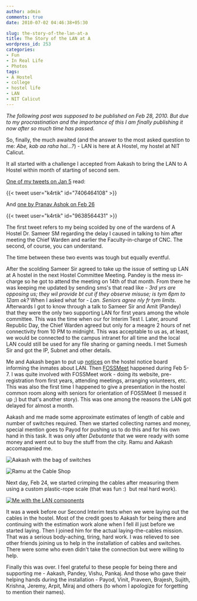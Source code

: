 ```yaml
---
author: admin
comments: true
date: 2010-07-02 04:46:38+05:30

slug: the-story-of-the-lan-at-a
title: The Story of the LAN at A
wordpress_id: 253
categories:
- Fun
- In Real Life
- Photos
tags:
- A Hostel
- college
- hostel life
- LAN
- NIT Calicut
---
```


_The following post was supposed to be published on Feb 28, 2010. But due to my procrastination and the importance of this I am finally publishing it now after so much time has passed._

So, finally, the much awaited (and the answer to the most asked question to me: _Abe, kab aa raha hai...?_) - LAN is here at A Hostel, my hostel at NIT Calicut.

It all started with a challenge I accepted from Aakash to bring the LAN to A Hostel within month of starting of second sem.

[One of my tweets on Jan 5](https://twitter.com/k4rtik/status/7406464108) read:

{{< tweet user="k4rtik" id="7406464108" >}}

And [one by Pranav Ashok on Feb 26](http://twitter.com/pranavashok/statuses/9638564431)

{{< tweet user="k4rtik" id="9638564431" >}}

The first tweet refers to my being scolded by one of the wardens of A Hostel Dr. Sameer SM regarding the delay I caused in talking to him after meeting the Chief Warden and earlier the Faculty-in-charge of CNC. The second, of course, you can understand.

The time between these two events was tough but equally eventful.

After the scolding Sameer Sir agreed to take up the issue of setting up LAN at A hostel in the next Hostel Committee Meeting. Pandey is the mess in-charge so he got to attend the meeting on 14th of that month. From there he was keeping me updated by sending sms's that read like - _3rd yrs are opposing us; they wil provide bt cut if they observe misuse; is tym 6pm to 12am ok?_ When I asked what for - _Lan. Seniors agree nly fr tym limits_. Afterwards I got to know through a talk to Sameer Sir and Amit (Pandey) that they were the only two supporting LAN for first years among the whole committee. This was the time when our for Interim Test I. Later, around Republic Day, the Chief Warden agreed but only for a meagre 2 hours of net connectivity from 10 PM to midnight. This was acceptable to us as, at least, we would be connected to the campus intranet for all time and the local LAN could still be used for any file sharing or gaming needs. I met Sumesh Sir and got the IP, Subnet and other details.

Me and Aakash began to put up [notices](http://techglider.in/kartik/blog/wp-content/uploads/2010/07/lan.zip) on the hostel notice board informing the inmates about LAN. Then [FOSSMeet](http://fossmeet.in) happened during Feb 5-7. I was quite involved with FOSSMeet work - doing its website, pre-registration from first years, attending meetings, arranging volunteers, etc. This was also the first time I happened to give a presentation in the hostel common room along with seniors for orientation of FOSSMeet (I messed it up ;) but that's another story). This was one among the reasons the LAN got delayed for almost a month.

Aakash and me made some approximate estimates of length of cable and number of switches required. Then we started collecting names and money, special mention goes to Payod for pushing us to do this and for his own hand in this task. It was only after _Debutante_ that we were ready with some money and went out to buy the stuff from the city. Ramu and Aakash accomapanied me.


![Aakash with the bag of switches](http://techglider.in/kartik/blog/wp-content/uploads/2010/07/201002233275.jpg)



![Ramu at the Cable Shop](http://techglider.in/kartik/blog/wp-content/uploads/2010/07/201002233276.jpg)


Next day, Feb 24, we started crimping the cables after measuring them using a custom plastic-rope scale (that was fun :)  but real hard work).


[![Me with the LAN components](http://techglider.in/kartik/blog/wp-content/uploads/2010/07/201002243289.jpg)](http://techglider.in/kartik/blog/wp-content/uploads/2010/07/201002243289.jpg)


It was a week before our Second Interim tests when we were laying out the cables in the hostel. Most of the credit goes to Aakash for being there and continuing with the estimation work alone when I fell ill just before we started laying. Then I joined him for the actual laying-the-cables mission. That was a serious body-aching, tiring, hard work. I was relieved to see other friends joining us to help in the installation of cables and switches. There were some who even didn't take the connection but were willing to help.

Finally this was over. I feel grateful to these people for being there and supporting me - Aakash, Pandey, Vishu, Pankaj. And those who gave their helping hands during the installation - Payod, Vinit, Praveen, Brajesh, Sujith, Krishna, Jeremy, Arpit, Miraj and others (to whom I apologize for forgetting to mention their names).
